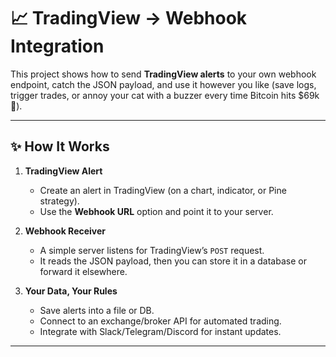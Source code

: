 # 📈 TradingView → Webhook Integration

This project shows how to send **TradingView alerts** to your own webhook endpoint, catch the JSON payload, and use it however you like (save logs, trigger trades, or annoy your cat with a buzzer every time Bitcoin hits $69k 🚀).

---

## ✨ How It Works

1. **TradingView Alert**  
   - Create an alert in TradingView (on a chart, indicator, or Pine strategy).
   - Use the **Webhook URL** option and point it to your server.

2. **Webhook Receiver**  
   - A simple server listens for TradingView’s `POST` request.  
   - It reads the JSON payload, then you can store it in a database or forward it elsewhere.

3. **Your Data, Your Rules**  
   - Save alerts into a file or DB.  
   - Connect to an exchange/broker API for automated trading.  
   - Integrate with Slack/Telegram/Discord for instant updates.

---

